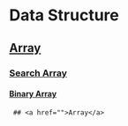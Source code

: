 # Data Structure

## <a href="https://github.com/rakibul0026/Data-Structure/tree/main/Array">Array</a>
### <a href="https://github.com/rakibul0026/Data-Structure/tree/main/Array/Search%20in%20array">  Search Array</a>
#### <a href="https://github.com/rakibul0026/Data-Structure/blob/main/Array/Search%20in%20array/Binary%20search.cpp">Binary Array</a>
     ## <a href="">Array</a>


